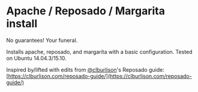 # Apache / Reposado / Margarita install

No guarantees! Your funeral.

Installs apache, reposado, and margarita with a basic configuration. Tested on Ubuntu 14.04.3/15.10. 

Inspired by/lifted with edits from [@clburlison](https://github.com/clburlison)'s Reposado guide: [https://clburlison.com/reposado-guide/](https://clburlison.com/reposado-guide/)
